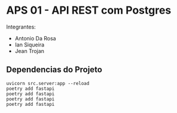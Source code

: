 # APS 01 - API REST com Postgres

Integrantes:
- Antonio Da Rosa
- Ian Siqueira
- Jean Trojan


## Dependencias do Projeto

````shell
uvicorn src.server:app --reload
poetry add fastapi
poetry add fastapi
poetry add fastapi
poetry add fastapi
````

##